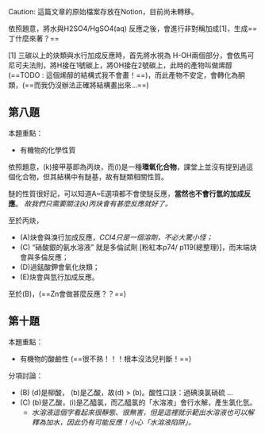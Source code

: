 Caution: 這篇文章的原始檔案存放在Notion，目前尚未轉移。

依照題意，將水與H2SO4/HgSO4(aq) 反應之後，會進行非對稱加成[1]，生成==丁什麼來著？==

[1] 三碳以上的炔類與水行加成反應時，首先將水視為 H-OH兩個部分，會依馬可尼可夫法則，將H接在1號碳上，將OH接在2號碳上，此時的產物叫做烯醇 (==TODO : 這個烯醇的結構式我不會畫！==)，而此產物不安定，會轉化為酮類，(==而我仍沒辦法正確將結構畫出來…==)

## 第八題

本題重點：
- 有機物的化學性質

依照題意，(k)接甲基即為丙炔，而(l)是一種**環氧化合物**，課堂上並沒有提到過這個化合物，但其結構中有醚基，故有醚類相關性質。

醚的性質很好記，可以知道A~E選項都不會使醚反應，**當然也不會行氫的加成反應**。 *故我們只需要關注(k)丙炔會有甚麼反應就好了。*

至於丙炔，
- (A)炔會與溴行加成反應，*CCl4只是一個溶劑，不必大驚小怪；*
- (C) “硝酸銀的氨水溶液” 就是多倫試劑 [粉紅本p74/ p119(總整理)]，而末端炔會與多倫反應；
- (D)過錳酸鉀會氧化炔類；
- (E)炔會與氫行加成反應。

至於(B)，(==Zn會做甚麼反應？？==)

## 第十題

本題重點：
- 有機物的酸鹼性 (==很不熟！！！根本沒法兒判斷！==)

分項討論：
- (B) (d)是柳酸， (b)是乙酸，故(d) > (b)。酸性口訣：過碘溴氯硝硫 …
- (C) (b)是乙酸，(i)是乙醯氯，而乙醯氯的「水溶液」會行水解，產生氯化氫。
	- *水溶液這個字看起來很靜態、很無害，但是這裡就示範出水溶液也可以解釋為加水，因此仍有可能反應！小心「水溶液陷阱」。*


